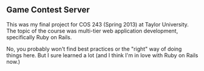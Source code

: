 ## Game Contest Server

This was my final project for COS 243 (Spring 2013) at Taylor University. The topic of the course was multi-tier web application development, specifically Ruby on Rails.

No, you probably won't find best practices or the "right" way of doing things here. But I sure learned a lot (and I think I'm in love with Ruby on Rails now.)
